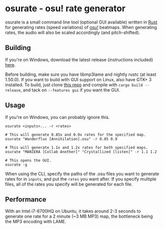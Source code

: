 # osurate - osu! rate generator

osurate is a small command line tool (optional GUI available) written in [Rust](https://www.rust-lang.org/) for
generating rates (speed variations) of [osu!](https://osu.ppy.sh) beatmaps. When generating rates, the audio will also
be scaled accordingly (and pitch-shifted).

## Building

If you're on Windows, download the latest release (instructions
included) [here](https://github.com/LunarCoffee/osurate/releases).

Before building, make sure you have libmp3lame and nightly rustc (at least 1.50.0). If you want to build with GUI
support on Linux, also have GTK+ 3 installed. To build, just clone [this repo](https://github.com/LunarCoffee/osurate)
and compile with `cargo build --release`, and tack on `--features gui` if you want the GUI.

## Usage

If you're on Windows, you can probably ignore this.

```shell
osurate <inputs>... -r <rates>

# This will generate 0.85x and 0.9x rates for the specified map.
osurate "Wanderflux [Annihilation].osu" -r 0.85 0.9

# This will generate 1.1x and 1.2x rates for both specified maps.
osurate "MANIERA [Collab Another]" "Crystallized [listen]" -r 1.1 1.2

# This opens the GUI.
osurate -g
```

When using the CLI, specify the paths of the .osu files you want to generate rates for in `inputs`, and put the `rates`
you want after. If you specify multiple files, all of the rates you specify will be generated for each file.

## Performance

With an Intel i7-6700HQ on Ubuntu, it takes around 2-3 seconds to generate one rate for a 2 minute (~3 MB MP3) map, the
bottleneck being the MP3 encoding with LAME.
